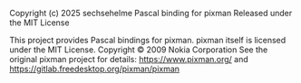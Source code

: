 Copyright (c) 2025 sechsehelme
Pascal binding for pixman
Released under the MIT License

This project provides Pascal bindings for pixman.
pixman itself is licensed under the MIT License.
Copyright © 2009 Nokia Corporation
See the original pixman project for details: https://www.pixman.org/ and https://gitlab.freedesktop.org/pixman/pixman
